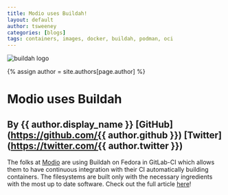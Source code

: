 ```yaml
---
title: Modio uses Buildah! 
layout: default
author: tsweeney
categories: [blogs]
tags: containers, images, docker, buildah, podman, oci
---
```

![buildah logo](https://buildah.io/images/buildah.png)

{% assign author = site.authors[page.author] %}
# Modio uses Buildah 
## By {{ author.display_name }} [GitHub](https://github.com/{{ author.github }}) [Twitter](https://twitter.com/{{ author.twitter }})

The folks at [Modio](https://www.modio.se/index.html) are using Buildah on Fedora in GitLab-CI which allows them to have continuous integration with their CI automatically building containers.  The filesystems are built only with the necessary ingredients with the most up to date software.  Check out the full article [here](https://www.modio.se/building-container-images-with-fedora-buildah-and-gitlab-ci.html)!

